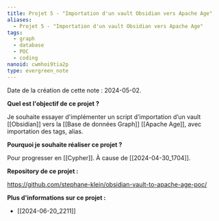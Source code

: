 ```yaml
---
title: Projet 5 - "Importation d'un vault Obsidian vers Apache Age"
aliases:
  - Projet 5 - "Importation d'un vault Obsidian vers Apache Age"
tags:
  - graph
  - database
  - POC
  - coding
nanoid: cwmhoi9tia2p
type: evergreen_note
---
```

Date de la création de cette note : 2024-05-02.

**Quel est l'objectif de ce projet ?**

Je souhaite essayer d'implémenter un script d’importation d’un vault [[Obsidian]] vers la [[Base de données Graph]] [[Apache Age]], avec importation des tags, alias.

**Pourquoi je souhaite réaliser ce projet ?**

Pour progresser en [[Cypher]].
À cause de [[2024-04-30_1704]].

**Repository de ce projet :**

https://github.com/stephane-klein/obsidian-vault-to-apache-age-poc/

**Plus d'informations sur ce projet :**

- [[2024-06-20_2211]]
